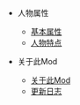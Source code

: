 - 人物属性
  * [基本属性](/character/Panelvalue.md)
  * [人物特点](/character/mechanism.md)

- 关于此Mod
  * [关于此Mod](/project/about.md)
  * [更新日志](/project/updata.md)



